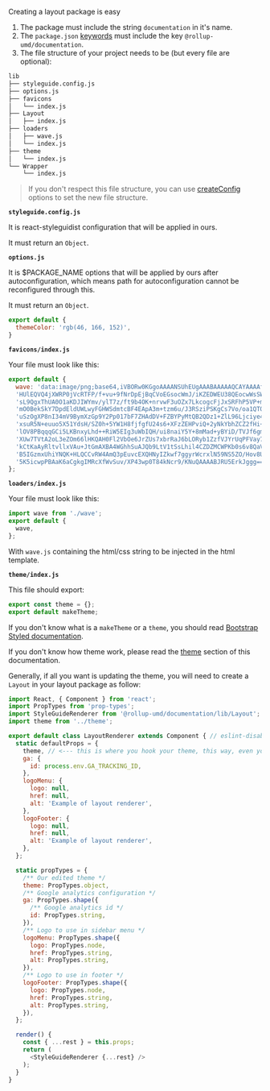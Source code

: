 Creating a layout package is easy

1. The package must include the string `documentation` in it's name.
2. The `package.json` [keywords](https://docs.npmjs.com/files/package.json#keywords) must include the key `@rollup-umd/documentation`. 
3. The file structure of your project needs to be (but every file are optional):

```bash
lib
├── styleguide.config.js
├── options.js
├── favicons
│   └── index.js
├── Layout
│   ├── index.js
├── loaders
│   ├── wave.js
│   └── index.js
├── theme
│   └── index.js
└── Wrapper
    └── index.js
```

> If you don't respect this file structure, you can use [createConfig](#create-config) options to set the new file structure.

**`styleguide.config.js`**

It is react-styleguidist configuration that will be applied in ours.

It must return an `Object`.
 
**`options.js`**

It is $PACKAGE_NAME options that will be applied by ours after autoconfiguration, which means path for autoconfiguration cannot be reconfigured through this.

It must return an `Object`.

```js static
export default {
  themeColor: 'rgb(46, 166, 152)',
}
```

**`favicons/index.js`**

Your file must look like this:

```js static
export default {
  wave: 'data:image/png;base64,iVBORw0KGgoAAAANSUhEUgAAABAAAAAQCAYAAAAf8/9hAAAACXBIWXMAAA7EAAAOxAGVKw4bAAAC\n' +
  'HUlEQVQ4jXWRP0jVcRTFP/f+vu+9fNrDpEjBqCVoEGsocWmJ/iKZEDWEU38QEocwWsSWmmpyrIjG\n' +
  'sL9QgxThUA0O1aKDJIWYmv/ylT7z/ft9b4OK+nrvwF3uOZx7LkcogcFjJxSRFhP5VP+mb6yUTksR\n' +
  'mO0BekSkY7DpdEldUWLwyFGHWSdmtcBF4EApA3m+tzm6u/J3RSziPSKgCs7Vo/oa1QTOgeoznGvH\n' +
  'uSzOgXP8nI34mV9BymXzGp9Y2Pp017bF7ZHAdDV+FZBYPyMtQB2QDz1+ZlL96Ljciye474amdy6E\n' +
  'xsuR5N+euuo5X51YdsH/SZ0h+5YW1H8fjfgfU24s6+XFzZEHPviQ+2yNkYbhZCZ2fHi+qnY+U5ZP\n' +
  'lOV8PBqqqGCi5LKBnxyLhd++RiW5EIg3uWbIQH/ui8naiY5Y+8mMad+yBYiD/TVJf6gm6UkJs1Mx\n' +
  'XUw7TVtA2oL3eZOm66lHKQAH0Fl2VbOe6JrZUs7xbrRaJ6bLORyb1ZzfVJYrUqPFVay78PF0XpX1\n' +
  'kCtKaAyRltvllxVAu+JtGmAXBA4WGhhSuAJQb9LtV1tSsLhil4CZDZMCWPKb0s6v8QaV3jjfFW9T\n' +
  'B5IGzmxUhiYNQK+HLQCCvRW4AmQ3pEuvcEXQHNyIZkwf7ggyrWcrxlN59NS5ZO/Hov8UW74K72RD\n' +
  '5K5icwpPBAaK6aCgkgIMRcXfWvSuv/XP43wp0T84kNcr9/KNuQAAAABJRU5ErkJggg==',
};
```

**`loaders/index.js`**

Your file must look like this:

```js static
import wave from './wave';
export default {
  wave,
};
```

With `wave.js` containing the html/css string to be injected in the html template.

**`theme/index.js`**

This file should export:

```js static
export const theme = {};
export default makeTheme;
```

If you don't know what is a `makeTheme` or a `theme`, you should read [Bootstrap Styled documentation](https://bootstrap-styled.github.com/bootstrap-styled).

If you don't know how theme work, please read the [theme](#layout-theme) section of this documentation.

Generally, if all you want is updating the theme, you will need to create a `Layout` in your layout package as follow:


```js static
import React, { Component } from 'react';
import PropTypes from 'prop-types';
import StyleGuideRenderer from '@rollup-umd/documentation/lib/Layout';
import theme from '../theme';

export default class LayoutRenderer extends Component { // eslint-disable-line react/prefer-stateless-function
  static defaultProps = {
    theme, // <--- this is where you hook your theme, this way, even your own LayoutRenderer can be extended and used another theme
    ga: { 
      id: process.env.GA_TRACKING_ID, 
    },
    logoMenu: {
      logo: null,
      href: null,
      alt: 'Example of layout renderer',
    },
    logoFooter: {
      logo: null,
      href: null,
      alt: 'Example of layout renderer',
    },
  };

  static propTypes = {
    /** Our edited theme */
    theme: PropTypes.object,
    /** Google analytics configuration */
    ga: PropTypes.shape({
      /** Google analytics id */
      id: PropTypes.string,
    }),
    /** Logo to use in sidebar menu */
    logoMenu: PropTypes.shape({
      logo: PropTypes.node,
      href: PropTypes.string,
      alt: PropTypes.string,
    }),
    /** Logo to use in footer */
    logoFooter: PropTypes.shape({
      logo: PropTypes.node,
      href: PropTypes.string,
      alt: PropTypes.string,
    }),
  };

  render() {
    const { ...rest } = this.props;
    return (
      <StyleGuideRenderer {...rest} />
    );
  }
}

```
